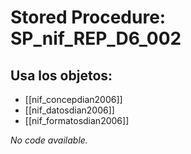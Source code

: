 # Stored Procedure: SP_nif_REP_D6_002

## Usa los objetos:
- [[nif_concepdian2006]]
- [[nif_datosdian2006]]
- [[nif_formatosdian2006]]

*No code available.*
